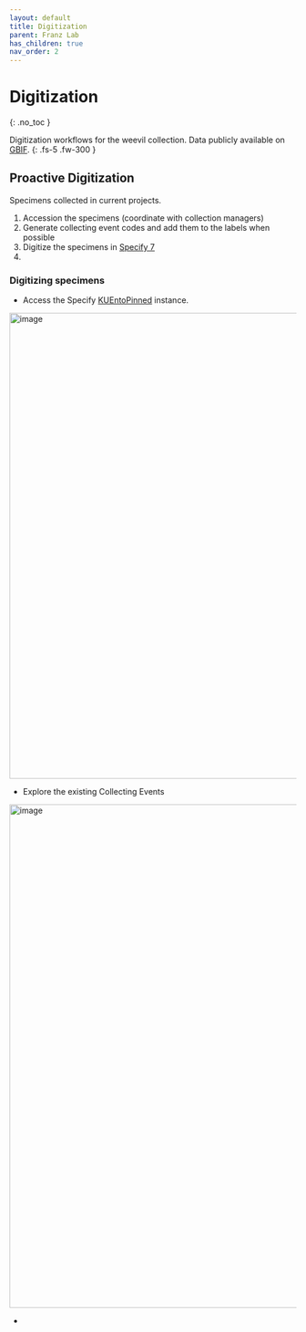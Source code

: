 ```yaml
---
layout: default
title: Digitization
parent: Franz Lab
has_children: true
nav_order: 2
---
```



# Digitization
{: .no_toc }

Digitization workflows for the weevil collection. Data publicly available on [GBIF](https://www.gbif.org/dataset/aae308f4-9f9c-4cdd-b4ef-c026f48be551). 
{: .fs-5 .fw-300 }


## Proactive Digitization
Specimens collected in current projects.

1. Accession the specimens (coordinate with collection managers)
2. Generate collecting event codes and add them to the labels when possible
3. Digitize the specimens in [Specify 7](https://entomology.specify.ku.edu/)
4. 


### Digitizing specimens

- Access the Specify [KUEntoPinned](https://entomology.specify.ku.edu) instance.
<img width="1113" height="817" alt="image" src="https://github.com/user-attachments/assets/f5c4854a-d069-4c12-bc3b-199d356c7df2"/>

- Explore the existing Collecting Events
<img width="1406" height="883" alt="image" src="https://github.com/user-attachments/assets/976753cd-7fc5-4dbc-a3a0-b836ac9b91af" />

- 
